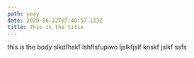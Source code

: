 ```yaml
---
path: yeay
date: 2020-06-22T07:40:57.123Z
title: This is the title
---
```

this is the body slkdfhskf lshflsfupiwo ljslkfjslf knskf jslkf ssfs